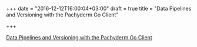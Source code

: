 +++
date = "2016-12-12T16:00:04+03:00"
draft = true
title = "Data Pipelines and Versioning with the Pachyderm Go Client"

+++

<p><a href="https://blog.gopheracademy.com/advent-2016/pachyderm">Data Pipelines and Versioning with the Pachyderm Go Client</a></p>
